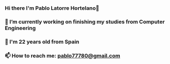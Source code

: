 ### Hi there I'm Pablo Latorre Hortelano👋


### 🔭 I’m currently working on finishing my studies from Computer Engineering
### 💬 I'm 22 years old from Spain
### 📫 How to reach me: pablo77780@gmail.com
